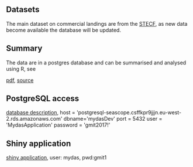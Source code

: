 ## Datasets    

The main dataset on commercial landings are from the [STECF](https://stecf.jrc.ec.europa.eu/dd/effort/graphs-quarter), as new data become available the database will be updated.

## Summary

The data are in a postgres database and can be summarised and analysed using R, see 

[pdf](https://github.com/laurieKell/mydas/blob/master/tasks/task1/R/stockprioritisation.pdf), 
[source](https://github.com/laurieKell/mydas/blob/master/tasks/task1/R/stockprioritisation.Rmd)

## PostgreSQL access

[database description](https://github.com/tunafish72/mydas/blob/master/Databasedescripton.pdf),
host = 'postgresql-seascope.csffkpr9jjjn.eu-west-2.rds.amazonaws.com'
dbname='mydasDev'
port = 5432
user = 'MydasApplication'
password = 'gmit2017!'
## Shiny application

[shiny application](http://35.177.86.42:3838/mydas/), 
user: mydas, pwd:gmit1

